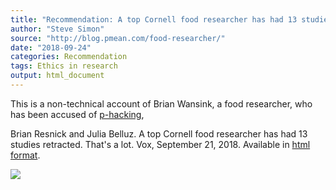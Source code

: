 ```yaml
---
title: "Recommendation: A top Cornell food researcher has had 13 studies retracted. That's a lot."
author: "Steve Simon"
source: "http://blog.pmean.com/food-researcher/"
date: "2018-09-24"
categories: Recommendation
tags: Ethics in research
output: html_document
---
```


This is a non-technical account of Brian Wansink, a food researcher, who
has been accused of
[p-hacking](https://journals.plos.org/plosbiology/article?id=10.1371/journal.pbio.1002106),

<!---More--->

Brian Resnick and Julia Belluz. A top Cornell food researcher has had 13
studies retracted. That's a lot. Vox, September 21, 2018. Available in
[html
format](https://www.vox.com/science-and-health/2018/9/19/17879102/brian-wansink-cornell-food-brand-lab-retractions-jama).

![](http://www.pmean.com/images/images/18/food-researcher01.png)




